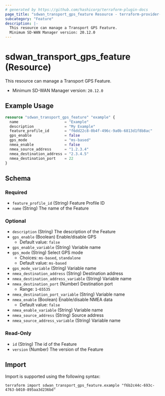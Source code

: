 ```yaml
---
# generated by https://github.com/hashicorp/terraform-plugin-docs
page_title: "sdwan_transport_gps_feature Resource - terraform-provider-sdwan"
subcategory: "Feature"
description: |-
  This resource can manage a Transport GPS Feature.
  Minimum SD-WAN Manager version: 20.12.0
---
```


# sdwan_transport_gps_feature (Resource)

This resource can manage a Transport GPS Feature.
  - Minimum SD-WAN Manager version: `20.12.0`

## Example Usage

```terraform
resource "sdwan_transport_gps_feature" "example" {
  name                     = "Example"
  description              = "My Example"
  feature_profile_id       = "f6dd22c8-0b4f-496c-9a0b-6813d1f8b8ac"
  gps_enable               = false
  gps_mode                 = "ms-based"
  nmea_enable              = false
  nmea_source_address      = "1.2.3.4"
  nmea_destination_address = "2.3.4.5"
  nmea_destination_port    = 22
}
```

<!-- schema generated by tfplugindocs -->
## Schema

### Required

- `feature_profile_id` (String) Feature Profile ID
- `name` (String) The name of the Feature

### Optional

- `description` (String) The description of the Feature
- `gps_enable` (Boolean) Enable/disable GPS
  - Default value: `false`
- `gps_enable_variable` (String) Variable name
- `gps_mode` (String) Select GPS mode
  - Choices: `ms-based`, `standalone`
  - Default value: `ms-based`
- `gps_mode_variable` (String) Variable name
- `nmea_destination_address` (String) Destination address
- `nmea_destination_address_variable` (String) Variable name
- `nmea_destination_port` (Number) Destination port
  - Range: `1`-`65535`
- `nmea_destination_port_variable` (String) Variable name
- `nmea_enable` (Boolean) Enable/disable NMEA data
  - Default value: `false`
- `nmea_enable_variable` (String) Variable name
- `nmea_source_address` (String) Source address
- `nmea_source_address_variable` (String) Variable name

### Read-Only

- `id` (String) The id of the Feature
- `version` (Number) The version of the Feature

## Import

Import is supported using the following syntax:

```shell
terraform import sdwan_transport_gps_feature.example "f6b2c44c-693c-4763-b010-895aa3d236bd"
```
